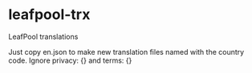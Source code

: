 # leafpool-trx
LeafPool translations

Just copy en.json to make new translation files named with the country code.
Ignore privacy: {} and terms: {}
